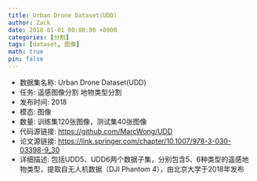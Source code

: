```yaml
---
title: Urban Drone Dataset(UDD)
author: Zack
date: 2018-01-01 00:00:00 +0800
categories: [分割]
tags: [dataset, 图像]
math: true
pin: false
---
```

- 数据集名称: Urban Drone Dataset(UDD)
- 任务: 遥感图像分割 地物类型分割
- 发布时间: 2018
- 模态: 图像
- 数量: 训练集120张图像，测试集40张图像
- 代码源链接: https://github.com/MarcWong/UDD
- 论文源链接: https://link.springer.com/chapter/10.1007/978-3-030-03398-9_30
- 详细描述: 包括UDD5、UDD6两个数据子集，分别包含5、6种类型的遥感地物类型，提取自无人机数据（DJI Phantom 4），由北京大学于2018年发布


